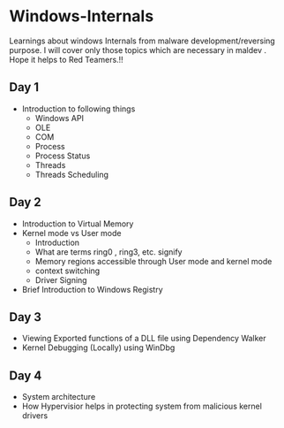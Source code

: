 # Windows-Internals
Learnings about windows Internals from malware development/reversing purpose. 
I will cover only those topics which are necessary in maldev . Hope it helps to Red Teamers.!!

## Day 1
- Introduction to following things
  - Windows API
  - OLE
  - COM
  - Process
  - Process Status
  - Threads
  - Threads Scheduling
 
## Day 2
- Introduction to Virtual Memory
- Kernel mode vs User mode
  - Introduction
  - What are terms ring0 , ring3, etc. signify
  - Memory regions accessible through User mode and kernel mode
  - context switching
  - Driver Signing
- Brief Introduction to Windows Registry

## Day 3
- Viewing Exported functions of a DLL file using Dependency Walker
- Kernel Debugging (Locally) using WinDbg

## Day 4
- System architecture
- How Hypervisior helps in protecting system from malicious kernel drivers
